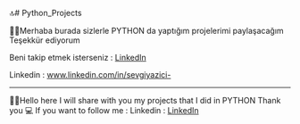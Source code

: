 🔝# Python_Projects

📌📌Merhaba burada sizlerle PYTHON da yaptığım projelerimi paylaşacağım 
Teşekkür ediyorum 

Beni takip etmek isterseniz : 
[LinkedIn ]( www.linkedin.com/in/sevgiyazici-)


Linkedin : www.linkedin.com/in/sevgiyazici-

----------------

📌📌Hello here I will share with you my projects that I did in PYTHON
Thank you 💻
If you want to follow me : 
Linkedin : [LinkedIn ]( www.linkedin.com/in/sevgiyazici-)
